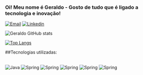 ### Oi! Meu nome é Geraldo - Gosto de tudo que é ligado a tecnologia e inovação!

[![Email](https://img.shields.io/badge/Gmail-D14836?style=for-the-badge&logo=gmail&logoColor=white)](geraldo.crispim@gmail.com)
[![Linkedin](https://img.shields.io/badge/LinkedIn-0077B5?style=for-the-badge&logo=linkedin&logoColor=white)](https://www.linkedin.com/in/geraldo-crispim-ba9b44225/)

![Geraldo GitHub stats](https://github-readme-stats.vercel.app/api?username=Geraldo-git&show_icons=true&theme=vue-dark)

[![Top Langs](https://github-readme-stats.vercel.app/api/top-langs/?username=Geraldo-git&layout=compact)](https://github.com/Geraldo-git/github-readme-stats)

##Tecnologias utilizadas:

<div style="display: inline_block"><br/>
<img align = "center" alt = "Java" src="https://img.shields.io/badge/Java-ED8B00?style=for-the-badge&logo=openjdk&logoColor=white"/>
<img align = "center" alt = "Spring" src="https://img.shields.io/badge/Spring-6DB33F?style=for-the-badge&logo=spring&logoColor=white"/>
<img align = "center" alt = "Spring" src="https://img.shields.io/badge/JavaScript-F7DF1E?style=for-the-badge&logo=javascript&logoColor=black"/>
<img align = "center" alt = "Spring" src="https://img.shields.io/badge/C%23-239120?style=for-the-badge&logo=c-sharp&logoColor=white"/>
<img align = "center" alt = "Spring" src="https://img.shields.io/badge/HTML5-E34F26?style=for-the-badge&logo=html5&logoColor=white"/>
<img align = "center" alt = "Spring" src="https://img.shields.io/badge/CSS3-1572B6?style=for-the-badge&logo=css3&logoColor=white"/>
